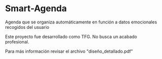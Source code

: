 # Smart-Agenda
Agenda que se organiza automáticamente en función a datos emocionales recogidos del usuario

Este proyecto fue desarrollado como TFG. No busca un acabado profesional.

Para más información revisar el archivo "diseño_detallado.pdf"
